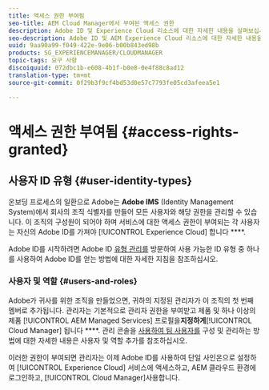 ```yaml
---
title: 액세스 권한 부여됨
seo-title: AEM Cloud Manager에서 부여된 액세스 권한
description: Adobe ID 및 Experience Cloud 리소스에 대한 자세한 내용을 살펴보십시오.
seo-description: Adobe ID 및 AEM Experience Cloud 리소스에 대한 자세한 내용을 살펴보려면 이 페이지를 따르십시오.
uuid: 9aa90a99-f049-422e-9e06-b00b843ed98b
products: SG_EXPERIENCEMANAGER/CLOUDMANAGER
topic-tags: 요구 사항
discoiquuid: 072dbc1b-e608-4b1f-b0e8-0e4f88c8ad12
translation-type: tm+mt
source-git-commit: 0f29b3f9cf4bd53d0e57c7793fe05cd3afeea5e1

---
```



# 액세스 권한 부여됨 {#access-rights-granted}

## 사용자 ID 유형 {#user-identity-types}

온보딩 프로세스의 일환으로 Adobe는 **Adobe IMS** (Identity Management System)에서 회사의 조직 식별자를 만들어 모든 사용자와 해당 권한을 관리할 수 있습니다. 이 조직의 구성원이 되어야 하며 서비스에 대한 액세스 권한이 부여되는 각 사용자는 자신의 Adobe ID를 가져야 [!UICONTROL Experience Cloud] 합니다 ****.

Adobe ID를 시작하려면 Adobe ID [유형 관리를](https://helpx.adobe.com/enterprise/using/identity.html) 방문하여 사용 가능한 ID 유형 중 하나를 사용하여 Adobe ID를 얻는 방법에 대한 자세한 지침을 참조하십시오.

### 사용자 및 역할 {#users-and-roles}

Adobe가 귀사를 위한 조직을 만들었으면, 귀하의 지정된 관리자가 이 조직의 첫 번째 멤버로 추가됩니다. 관리자는 기본적으로 관리자 권한을 부여받고 제품 및 하나 이상의 제품 [!UICONTROL AEM Managed Services] 프로필을&#x200B;**지정하게**[!UICONTROL Cloud Manager] 됩니다 ****. 관리 콘솔을 [사용하여 팀 사용자를](setting-up-users-and-roles.md) 구성 및 관리하는 방법에 대한 자세한 내용은 사용자 및 역할 추가를 참조하십시오.

이러한 권한이 부여되면 관리자는 이제 Adobe ID를 사용하여 단일 사인온으로 설정하여 [!UICONTROL Experience Cloud] 서비스에 액세스하고, AEM 클라우드 환경에 로그인하고, [!UICONTROL Cloud Manager]사용합니다.
